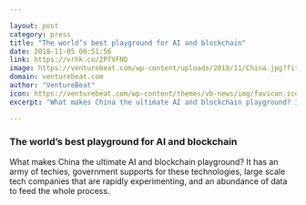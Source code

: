 ```yaml
---

layout: post
category: press
title: "The world’s best playground for AI and blockchain"
date: 2018-11-05 00:51:56
link: https://vrhk.co/2P7VFND
image: https://venturebeat.com/wp-content/uploads/2018/11/China.jpg?fit=1761%2C1165&strip=all
domain: venturebeat.com
author: "VentureBeat"
icon: https://venturebeat.com/wp-content/themes/vb-news/img/favicon.ico
excerpt: "What makes China the ultimate AI and blockchain playground? It has an army of techies, government supports for these technologies, large scale tech companies that are rapidly experimenting, and an abundance of data to feed the whole process."

---
```


### The world’s best playground for AI and blockchain

What makes China the ultimate AI and blockchain playground? It has an army of techies, government supports for these technologies, large scale tech companies that are rapidly experimenting, and an abundance of data to feed the whole process.